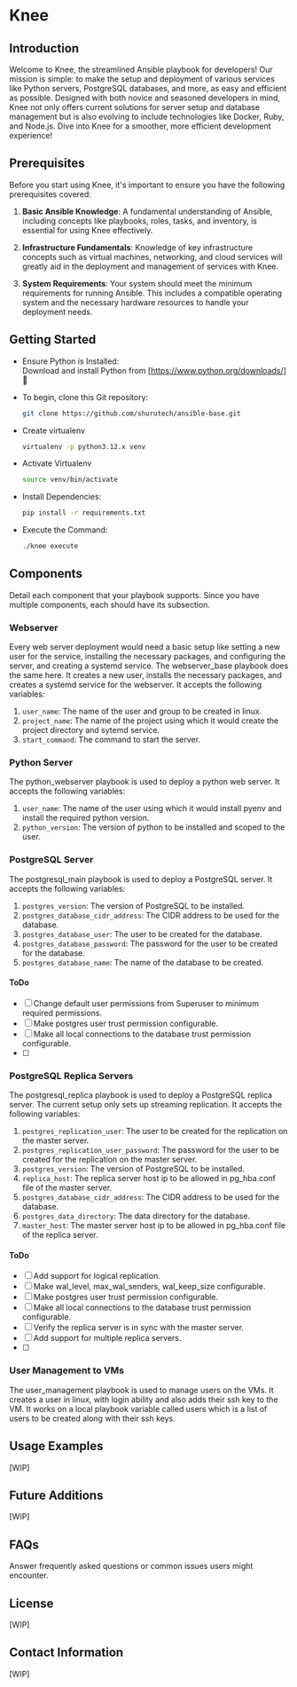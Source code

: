 # Knee
## Introduction
Welcome to Knee, the streamlined Ansible playbook for developers! Our mission is simple: to make the setup and deployment of various services like Python servers, PostgreSQL databases, and more, as easy and efficient as possible. Designed with both novice and seasoned developers in mind, Knee not only offers current solutions for server setup and database management but is also evolving to include technologies like Docker, Ruby, and Node.js. Dive into Knee for a smoother, more efficient development experience!

## Prerequisites
Before you start using Knee, it's important to ensure you have the following prerequisites covered:

1. **Basic Ansible Knowledge**: A fundamental understanding of Ansible, including concepts like playbooks, roles, tasks, and inventory, is essential for using Knee effectively.

2. **Infrastructure Fundamentals**: Knowledge of key infrastructure concepts such as virtual machines, networking, and cloud services will greatly aid in the deployment and management of services with Knee.

3. **System Requirements**: Your system should meet the minimum requirements for running Ansible. This includes a compatible operating system and the necessary hardware resources to handle your deployment needs.


## Getting Started

- Ensure Python is Installed:  
  Download and install Python from [https://www.python.org/downloads/] 🐍  

- To begin, clone this Git repository:
  
    ```bash
    git clone https://github.com/shurutech/ansible-base.git
    ```

- Create virtualenv
  
  ```bash
  virtualenv -p python3.12.x venv
  ```

- Activate Virtualenv

    ```bash
    source venv/bin/activate
    ```

- Install Dependencies:

    ```bash
    pip install -r requirements.txt
    ```

- Execute the Command:
    ```bash
    ./knee execute
    ```
## Components
Detail each component that your playbook supports. Since you have multiple components, each should have its subsection.

### Webserver
Every web server deployment would need a basic setup like setting a new user for the service, installing the necessary packages, and configuring the server, and creating a systemd service. The webserver_base playbook does the same here. It creates a new user, installs the necessary packages, and creates a systemd service for the webserver. It accepts the following variables:
1. `user_name`: The name of the user and group to be created in linux.
2. `project_name`: The name of the project using which it would create the project directory and sytemd service.
3. `start_command`: The command to start the server.

### Python Server
The python_webserver playbook is used to deploy a python web server. It accepts the following variables:
1. `user_name`: The name of the user using which it would install pyenv and install the required python version.
2. `python_version`: The version of python to be installed and scoped to the user.

### PostgreSQL Server
The postgresql_main playbook is used to deploy a PostgreSQL server. It accepts the following variables:
1. `postgres_version`: The version of PostgreSQL to be installed.
2. `postgres_database_cidr_address`: The CIDR address to be used for the database.
3. `postgres_database_user`: The user to be created for the database.
4. `postgres_database_password`: The password for the user to be created for the database.
5. `postgres_database_name`: The name of the database to be created.

#### ToDo
- [ ] Change default user permissions from Superuser to minimum required permissions.
- [ ] Make postgres user trust permission configurable.
- [ ] Make all local connections to the database trust permission configurable.
- [ ] 


### PostgreSQL Replica Servers
The postgresql_replica playbook is used to deploy a PostgreSQL replica server. The current setup only sets up streaming replication. It accepts the following variables:
1. `postgres_replication_user`: The user to be created for the replication on the master server.
2. `postgres_replication_user_password`: The password for the user to be created for the replication on the master server.
3. `postgres_version`: The version of PostgreSQL to be installed.
4. `replica_host`: The replica server host ip to be allowed in pg_hba.conf file of the master server.
5. `postgres_database_cidr_address`: The CIDR address to be used for the database.
6. `postgres_data_directory`: The data directory for the database.
7. `master_host`: The master server host ip to be allowed in pg_hba.conf file of the replica server.

#### ToDo
- [ ] Add support for logical replication.
- [ ] Make wal_level, max_wal_senders, wal_keep_size configurable.
- [ ] Make postgres user trust permission configurable.
- [ ] Make all local connections to the database trust permission configurable.
- [ ] Verify the replica server is in sync with the master server.
- [ ] Add support for multiple replica servers.
- [ ] 


### User Management to VMs
The user_management playbook is used to manage users on the VMs. It creates a user in linux, with login ability and also adds their ssh key to the VM. It works on a local playbook variable called users which is a list of users to be created along with their ssh keys.

## Usage Examples
[WIP]

## Future Additions
[WIP]

## FAQs
Answer frequently asked questions or common issues users might encounter.

## License
[WIP]

## Contact Information
[WIP]
